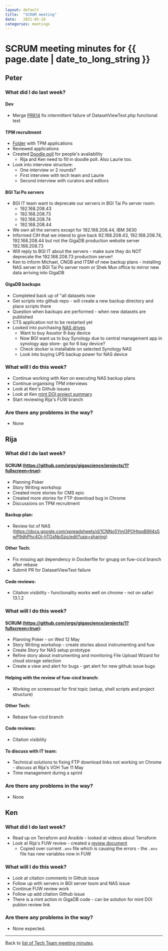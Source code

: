 ```yaml
---
layout: default
title:  "SCRUM meeting"
date:   2021-05-10
categories: meetings
---
```

# SCRUM meeting minutes for {{ page.date | date_to_long_string }}

## Peter

### What did I do last week?

#### Dev
* Merge [PR614](https://github.com/gigascience/gigadb-website/pull/614) 
  fix intermittent failure of DatasetViewTest.php functional test

#### TPM recruitment
* [Folder](https://drive.google.com/drive/folders/1ZocCMmEPyMl_JJmOkdyqq8jMyQZMJ3JP) 
  with TPM applications
* Reviewed applications
* Created [Doodle poll](https://doodle.com/poll/zhqbest6umgr6bby?utm_source=poll&utm_medium=link) 
  for people's availability
    * Rija and Ken need to fill in doodle poll. Also Laurie too.
* Look into interview structure:
  * One interview or 2 rounds?
  * First interview with tech team and Laurie
  * Second interview with curators and editors

#### BGI Tai Po servers
* BGI IT team want to deprecate our servers in BGI Tai Po server room:
  * 192.168.208.43
  * 192.168.208.73
  * 192.168.208.74
  * 192.168.208.44
* We own all the servers except for 192.168.208.44, IBM 3630
* Informed CIH that we intend to give back 92.168.208.43, 192.168.208.74, 
  192.168.208.44 but not the GigaDB production website server 192.168.208.73
* Will reply to BGI IT about the servers - make sure they do NOT deprecate the 
  192.168.208.73 production server!
* Ken to inform Michael, CNGB and ITSM of new backup plans - installing NAS 
  server in BGI Tai Po server room or Shek Mun office to mirror new data 
  arriving into GigaDB

#### GigaDB backups
* Completed back up of "all datasets now
* Get scripts into github repo - will create a new backup directory and place scripts there
* Question when backups are performed - when new datasets are published
* CTS application not to be restarted yet
* Looked into purchasing [NAS drives](https://docs.google.com/spreadsheets/d/1CNNo5YmI3POHtppB9lI4sSwP9dhPhc4Oi-hTGsNpSzo)
  * Want to buy Asustor 8-bay device
  * Now BGI want us to buy Synology due to central management app in synology 
    app store- go for 6 bay device?
  * Check docker is installable on selected Synology NAS
  * Look into buying UPS backup power for NAS device

### What will I do this week?
* Continue working with Ken on executing NAS backup plans
* Continue organising TPM interviews
* Look at Ken's Github issues
* Look at Ken [mint DOI project summary](https://docs.google.com/document/d/1HY7hvnhn0-dgpJadVNkh9QlLEWB7i9fFZwjkOXodA-g/edit#heading=h.8wokmw4p4t7z)
* Start reviewing Rija's FUW branch


### Are there any problems in the way?
* None

## Rija

### What did I do last week?

#### SCRUM (https://github.com/orgs/gigascience/projects/1?fullscreen=true):
* Planning Poker
* Story Writing workshop
* Created more stories for CMS epic
* Created more stories for FTP download bug in Chrome
* Discussions on TPM recruitment

#### Backup plan:
* Review list of NAS (https://docs.google.com/spreadsheets/d/1CNNo5YmI3POHtppB9lI4sSwP9dhPhc4Oi-hTGsNpSzo/edit?usp=sharing)
  
#### Other Tech:
* Fix missing apt dependency in Dockerfile for gnupg on fuw-cicd branch after rebase
* Submit PR for DatasetViewTest failure

#### Code reviews:
* Citation visibility - functionality works well on chrome - not on safari 13.1.2

### What will I do this week?

#### SCRUM (https://github.com/orgs/gigascience/projects/1?fullscreen=true):
* Planning Poker - on Wed 12 May
* Story Writing workshop - create stories about instrumenting and fuw
* Create Story for NAS setup prototype
* Refine story about instrumenting and monitoring File Upload Wizard for cloud 
  storage selection
* Create a view and alert for bugs - get alert for new github issue bugs
  
#### Helping with the review of fuw-cicd branch:
* Working on screencast for first topic (setup, shell scripts and project 
  structure)
  
#### Other Tech:
* Rebase fuw-cicd branch
  
#### Code reviews:
* Citation visibility
  
#### To discuss with IT team:
* Technical solutions to fixing FTP download links not working on Chrome - 
  discuss at Rija's VOH Tue 11 May
* Time management during a sprint

### Are there any problems in the way?
* None

## Ken

### What did I do last week?
* Read up on Terraform and Ansible - looked at videos about Terraform 
* Look at Rija's FUW review - created a [review document](https://gist.github.com/kencho51/6b5cebd15c9419484e73b2439a34f0d1)
  * Copied over current `.env` file which is causing the errors - the `.env` file 
    has new variables now in FUW

### What will I do this week?
* Look at citation comments in Github issue
* Follow up with servers in BGI server toom and NAS issue
* Continue FUW review work
* Follow up add citation Github issue
* There is a mint action in GigaDB code - can be solution for mint DOI publon 
  review link

### Are there any problems in the way?
* None expected.

<hr>

Back to [list of Tech Team meeting minutes][scrum-meetings].

[scrum-meetings]: /techteam/index.html
